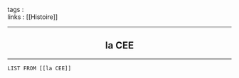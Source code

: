 tags :  
links : [[Histoire]]

****

<h2 style="text-align: center;"> la CEE </h2>

****


```dataview
LIST FROM [[la CEE]]
```
